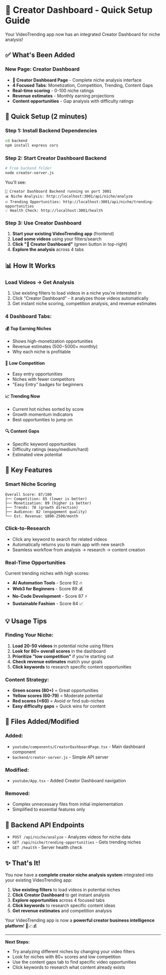 # 🎯 Creator Dashboard - Quick Setup Guide

Your VideoTrending app now has an integrated Creator Dashboard for niche analysis!

## ✅ **What's Been Added**

### **New Page: Creator Dashboard**
- **🎯 Creator Dashboard Page** - Complete niche analysis interface
- **4 Focused Tabs**: Monetization, Competition, Trending, Content Gaps  
- **Real-time scoring** - 0-100 niche ratings
- **Revenue estimates** - Monthly earning projections
- **Content opportunities** - Gap analysis with difficulty ratings

## 🚀 **Quick Setup (2 minutes)**

### **Step 1: Install Backend Dependencies**
```bash
cd backend
npm install express cors
```

### **Step 2: Start Creator Dashboard Backend**
```bash
# From backend folder
node creator-server.js
```

You'll see:
```
🎯 Creator Dashboard Backend running on port 3001
📊 Niche Analysis: http://localhost:3001/api/niche/analyze
🔥 Trending Opportunities: http://localhost:3001/api/niche/trending-opportunities
💡 Health Check: http://localhost:3001/health
```

### **Step 3: Use Creator Dashboard**
1. **Start your existing VideoTrending app** (frontend)
2. **Load some videos** using your filters/search
3. **Click "🎯 Creator Dashboard"** (green button in top-right)
4. **Explore the analysis** across 4 tabs

## 📊 **How It Works**

### **Load Videos → Get Analysis**
1. Use existing filters to load videos in a niche you're interested in
2. Click "Creator Dashboard" - it analyzes those videos automatically
3. Get instant niche scoring, competition analysis, and revenue estimates

### **4 Dashboard Tabs:**

#### **💰 Top Earning Niches**
- Shows high-monetization opportunities
- Revenue estimates ($500-$5000+ monthly)
- Why each niche is profitable

#### **🎯 Low Competition** 
- Easy entry opportunities
- Niches with fewer competitors
- "Easy Entry" badges for beginners

#### **📈 Trending Now**
- Current hot niches sorted by score
- Growth momentum indicators
- Best opportunities to jump on

#### **🔍 Content Gaps**
- Specific keyword opportunities
- Difficulty ratings (easy/medium/hard)
- Estimated view potential

## 🎯 **Key Features**

### **Smart Niche Scoring**
```
Overall Score: 87/100
├── Competition: 65 (lower is better)
├── Monetization: 89 (higher is better) 
├── Trends: 78 (growth direction)
├── Audience: 82 (engagement quality)
└── Est. Revenue: $800-2500/month
```

### **Click-to-Research**
- Click any keyword to search for related videos
- Automatically returns you to main app with new search
- Seamless workflow from analysis → research → content creation

### **Real-Time Opportunities**
Current trending niches with high scores:
- **AI Automation Tools** - Score 92 🔥
- **Web3 for Beginners** - Score 89 💰  
- **No-Code Development** - Score 87 ⚡
- **Sustainable Fashion** - Score 84 📈

## 💡 **Usage Tips**

### **Finding Your Niche:**
1. **Load 20-50 videos** in potential niche using filters
2. **Look for 80+ overall scores** in the dashboard
3. **Prioritize "low competition"** if you're starting out
4. **Check revenue estimates** match your goals
5. **Click keywords** to research specific content opportunities

### **Content Strategy:**
- **Green scores (80+)** = Great opportunities
- **Yellow scores (60-79)** = Moderate potential  
- **Red scores (<60)** = Avoid or find sub-niches
- **Easy difficulty gaps** = Quick wins for content

## 📁 **Files Added/Modified**

### **Added:**
- `youtube/components/CreatorDashboardPage.tsx` - Main dashboard component
- `backend/creator-server.js` - Simple API server

### **Modified:**  
- `youtube/App.tsx` - Added Creator Dashboard navigation

### **Removed:**
- Complex unnecessary files from initial implementation
- Simplified to essential features only

## 🔧 **Backend API Endpoints**

- `POST /api/niche/analyze` - Analyzes videos for niche data
- `GET /api/niche/trending-opportunities` - Gets trending niches  
- `GET /health` - Server health check

## ✨ **That's It!**

You now have a **complete creator niche analysis system** integrated into your existing VideoTrending app:

1. **Use existing filters** to load videos in potential niches
2. **Click Creator Dashboard** to get instant analysis  
3. **Explore opportunities** across 4 focused tabs
4. **Click keywords** to research specific content ideas
5. **Get revenue estimates** and competition analysis

Your VideoTrending app is now a **powerful creator business intelligence platform**! 🎯📈💰

---

**Next Steps:**
- Try analyzing different niches by changing your video filters
- Look for niches with 80+ scores and low competition
- Use the content gaps tab to find specific video opportunities
- Click keywords to research what content already exists